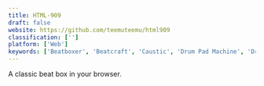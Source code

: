 ```yaml
---
title: HTML-909
draft: false 
website: https://github.com/teemuteemu/html909
classification: ['']
platform: ['Web']
keywords: ['Beatboxer', 'Beatcraft', 'Caustic', 'Drum Pad Machine', 'DrumThrash', 'FL Studio', 'HTML-808', 'HTML5 Drum Machine', 'Hammerhead', 'Hydrogen', 'LMMS', 'Lil Drum Machine', 'Rhythm Studio', 'Vatanator', 'bleep box', 'drumbit', 'iMaschine', 'iO-808', 'keezy']
---
```

A classic beat box in your browser.